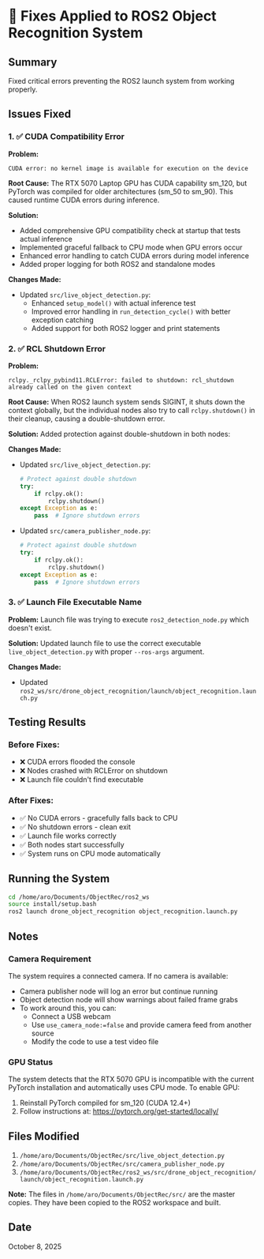 # 🔧 Fixes Applied to ROS2 Object Recognition System

## Summary
Fixed critical errors preventing the ROS2 launch system from working properly.

## Issues Fixed

### 1. ✅ CUDA Compatibility Error
**Problem:** 
```
CUDA error: no kernel image is available for execution on the device
```

**Root Cause:** 
The RTX 5070 Laptop GPU has CUDA capability sm_120, but PyTorch was compiled for older architectures (sm_50 to sm_90). This caused runtime CUDA errors during inference.

**Solution:**
- Added comprehensive GPU compatibility check at startup that tests actual inference
- Implemented graceful fallback to CPU mode when GPU errors occur
- Enhanced error handling to catch CUDA errors during model inference
- Added proper logging for both ROS2 and standalone modes

**Changes Made:**
- Updated `src/live_object_detection.py`:
  - Enhanced `setup_model()` with actual inference test
  - Improved error handling in `run_detection_cycle()` with better exception catching
  - Added support for both ROS2 logger and print statements

### 2. ✅ RCL Shutdown Error
**Problem:**
```
rclpy._rclpy_pybind11.RCLError: failed to shutdown: rcl_shutdown already called on the given context
```

**Root Cause:**
When ROS2 launch system sends SIGINT, it shuts down the context globally, but the individual nodes also try to call `rclpy.shutdown()` in their cleanup, causing a double-shutdown error.

**Solution:**
Added protection against double-shutdown in both nodes:

**Changes Made:**
- Updated `src/live_object_detection.py`:
  ```python
  # Protect against double shutdown
  try:
      if rclpy.ok():
          rclpy.shutdown()
  except Exception as e:
      pass  # Ignore shutdown errors
  ```

- Updated `src/camera_publisher_node.py`:
  ```python
  # Protect against double shutdown
  try:
      if rclpy.ok():
          rclpy.shutdown()
  except Exception as e:
      pass  # Ignore shutdown errors
  ```

### 3. ✅ Launch File Executable Name
**Problem:**
Launch file was trying to execute `ros2_detection_node.py` which doesn't exist.

**Solution:**
Updated launch file to use the correct executable `live_object_detection.py` with proper `--ros-args` argument.

**Changes Made:**
- Updated `ros2_ws/src/drone_object_recognition/launch/object_recognition.launch.py`

## Testing Results

### Before Fixes:
- ❌ CUDA errors flooded the console
- ❌ Nodes crashed with RCLError on shutdown
- ❌ Launch file couldn't find executable

### After Fixes:
- ✅ No CUDA errors - gracefully falls back to CPU
- ✅ No shutdown errors - clean exit
- ✅ Launch file works correctly
- ✅ Both nodes start successfully
- ✅ System runs on CPU mode automatically

## Running the System

```bash
cd /home/aro/Documents/ObjectRec/ros2_ws
source install/setup.bash
ros2 launch drone_object_recognition object_recognition.launch.py
```

## Notes

### Camera Requirement
The system requires a connected camera. If no camera is available:
- Camera publisher node will log an error but continue running
- Object detection node will show warnings about failed frame grabs
- To work around this, you can:
  - Connect a USB webcam
  - Use `use_camera_node:=false` and provide camera feed from another source
  - Modify the code to use a test video file

### GPU Status
The system detects that the RTX 5070 GPU is incompatible with the current PyTorch installation and automatically uses CPU mode. To enable GPU:
1. Reinstall PyTorch compiled for sm_120 (CUDA 12.4+)
2. Follow instructions at: https://pytorch.org/get-started/locally/

## Files Modified

1. `/home/aro/Documents/ObjectRec/src/live_object_detection.py`
2. `/home/aro/Documents/ObjectRec/src/camera_publisher_node.py`
3. `/home/aro/Documents/ObjectRec/ros2_ws/src/drone_object_recognition/launch/object_recognition.launch.py`

**Note:** The files in `/home/aro/Documents/ObjectRec/src/` are the master copies. They have been copied to the ROS2 workspace and built.

## Date
October 8, 2025
